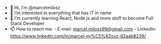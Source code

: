 - 👋 Hi, I’m @marcelmilosz
- 👀 I’m interested in everything that has iT in name 
- 🌱 I’m currently learning React, Node.js and more stuff to become Full Stack Developer 
- 📫 How to reach me: 
      - E-mail: marcel.milosz99@gmail.com
      - LinkedIn: https://www.linkedin.com/in/marcel-mi%C5%82osz-82aab8239/
